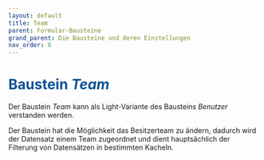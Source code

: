 ```yaml
---
layout: default
title: Team
parent: Formular-Bausteine
grand_parent: Die Bausteine und deren Einstellungen
nav_order: 8
---
```


# <span style="color:#0b5394">**Baustein *Team***</span>

Der Baustein *Team* kann als Light-Variante des Bausteins *Benutzer* verstanden werden.

Der Baustein hat die Möglichkeit das Besitzerteam zu ändern, dadurch wird der Datensatz einem Team zugeordnet
und dient hauptsächlich der Filterung von Datensätzen in bestimmten Kacheln.